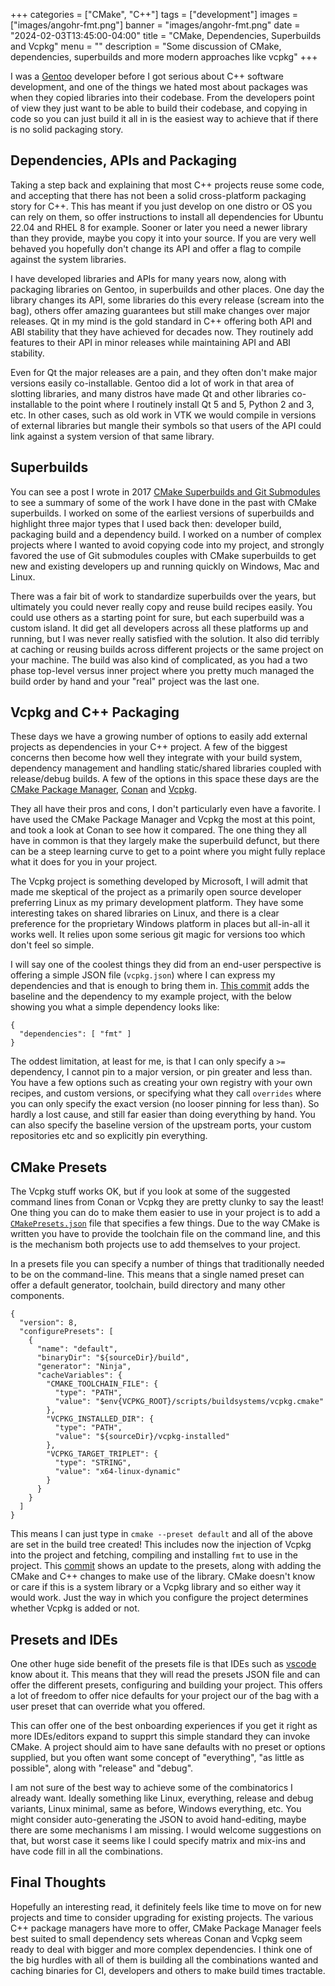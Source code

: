 +++
categories = ["CMake", "C++"]
tags = ["development"]
images = ["images/angohr-fmt.png"]
banner = "images/angohr-fmt.png"
date = "2024-02-03T13:45:00-04:00"
title = "CMake, Dependencies, Superbuilds and Vcpkg"
menu = ""
description = "Some discussion of CMake, dependencies, superbuilds and more modern approaches like vcpkg"
+++

I was a [Gentoo][gentoo] developer before I got serious about C++ software development, and one of the things we hated most about packages was when they copied libraries into their codebase. From the developers point of view they just want to be able to build their codebase, and copying in code so you can just build it all in is the easiest way to achieve that if there is no solid packaging story.

Dependencies, APIs and Packaging
--------------------------------

Taking a step back and explaining that most C++ projects reuse some code, and accepting that there has not been a solid cross-platform packaging story for C++. This has meant if you just develop on one distro or OS you can rely on them, so offer instructions to install all dependencies for Ubuntu 22.04 and RHEL 8 for example. Sooner or later you need a newer library than they provide, maybe you copy it into your source. If you are very well behaved you hopefully don't change its API and offer a flag to compile against the system libraries.

I have developed libraries and APIs for many years now, along with packaging libraries on Gentoo, in superbuilds and other places. One day the library changes its API, some libraries do this every release (scream into the bag), others offer amazing guarantees but still make changes over major releases. Qt in my mind is the gold standard in C++ offering both API and ABI stability that they have achieved for decades now. They routinely add features to their API in minor releases while maintaining API and ABI stability.

Even for Qt the major releases are a pain, and they often don't make major versions easily co-installable. Gentoo did a lot of work in that area of slotting libraries, and many distros have made Qt and other libraries co-installable to the point where I routinely install Qt 5 and 5, Python 2 and 3, etc. In other cases, such as old work in VTK we would compile in versions of external libraries but mangle their symbols so that users of the API could link against a system version of that same library.

Superbuilds
-----------

You can see a post I wrote in 2017 [CMake Superbuilds and Git Submodules][superbuilds] to see a summary of some of the work I have done in the past with CMake superbuilds. I worked on some of the earliest versions of superbuilds and highlight three major types that I used back then: developer build, packaging build and a dependency build. I worked on a number of complex projects where I wanted to avoid copying code into my project, and strongly favored the use of Git submodules couples with CMake superbuilds to get new and existing developers up and running quickly on Windows, Mac and Linux.

There was a fair bit of work to standardize superbuilds over the years, but ultimately you could never really copy and reuse build recipes easily. You could use others as a starting point for sure, but each superbuild was a custom island. It did get all developers across all these platforms up and running, but I was never really satisfied with the solution. It also did terribly at caching or reusing builds across different projects or the same project on your machine. The build was also kind of complicated, as you had a two phase top-level versus inner project where you pretty much managed the build order by hand and your "real" project was the last one.

Vcpkg and C++ Packaging
-----------------------

These days we have a growing number of options to easily add external projects as dependencies in your C++ project. A few of the biggest concerns then become how well they integrate with your build system, dependency management and handling static/shared libraries coupled with release/debug builds. A few of the options in this space these days are the [CMake Package Manager][cpm], [Conan][conan] and [Vcpkg][vcpkg].

They all have their pros and cons, I don't particularly even have a favorite. I have used the CMake Package Manager and Vcpkg the most at this point, and took a look at Conan to see how it compared. The one thing they all have in common is that they largely make the superbuild defunct, but there can be a steep learning curve to get to a point where you might fully replace what it does for you in your project.

The Vcpkg project is something developed by Microsoft, I will admit that made me skeptical of the project as a primarily open source developer preferring Linux as my primary development platform. They have some interesting takes on shared libraries on Linux, and there is a clear preference for the proprietary Windows platform in places but all-in-all it works well. It relies upon some serious git magic for versions too which don't feel so simple.

I will say one of the coolest things they did from an end-user perspective is offering a simple JSON file (`vcpkg.json`) where I can express my dependencies and that is enough to bring them in. [This commit][addvcpkg] adds the baseline and the dependency to my example project, with the below showing you what a simple dependency looks like:
```
{
  "dependencies": [ "fmt" ]
}
```

The oddest limitation, at least for me, is that I can only specify a `>=` dependency, I cannot pin to a major version, or pin greater and less than. You have a few options such as creating your own registry with your own recipes, and custom versions, or specifying what they call `overrides` where you can only specify the exact version (no looser pinning for less than). So hardly a lost cause, and still far easier than doing everything by hand. You can also specify the baseline version of the upstream ports, your custom repositories etc and so explicitly pin everything.

CMake Presets
-------------

The Vcpkg stuff works OK, but if you look at some of the suggested command lines from Conan or Vcpkg they are pretty clunky to say the least! One thing you can do to make them easier to use in your project is to add a [`CMakePresets.json`][presets] file that specifies a few things. Due to the way CMake is written you have to provide the toolchain file on the command line, and this is the mechanism both projects use to add themselves to your project.

In a presets file you can specify a number of things that traditionally needed to be on the command-line. This means that a single named preset can offer a default generator, toolchain, build directory and many other components.
```
{
  "version": 8,
  "configurePresets": [
    {
      "name": "default",
      "binaryDir": "${sourceDir}/build",
      "generator": "Ninja",
      "cacheVariables": {
        "CMAKE_TOOLCHAIN_FILE": {
          "type": "PATH",
          "value": "$env{VCPKG_ROOT}/scripts/buildsystems/vcpkg.cmake"
        },
        "VCPKG_INSTALLED_DIR": {
          "type": "PATH",
          "value": "${sourceDir}/vcpkg-installed"
        },
        "VCPKG_TARGET_TRIPLET": {
          "type": "STRING",
          "value": "x64-linux-dynamic"
        }
      }
    }
  ]
}
```

This means I can just type in `cmake --preset default` and all of the above are set in the build tree created! This includes now the injection of Vcpkg into the project and fetching, compiling and installing `fmt` to use in the project. This [commit][addfmt] shows an update to the presets, along with adding the CMake and C++ changes to make use of the library. CMake doesn't know or care if this is a system library or a Vcpkg library and so either way it would work. Just the way in which you configure the project determines whether Vcpkg is added or not.

Presets and IDEs
----------------

One other huge side benefit of the presets file is that IDEs such as [vscode][vscode] know about it. This means that they will read the presets JSON file and can offer the different presets, configuring and building your project. This offers a lot of freedom to offer nice defaults for your project our of the bag with a user preset that can override what you offered.

This can offer one of the best onboarding experiences if you get it right as more IDEs/editors expand to supprt this simple standard they can invoke CMake. A project should aim to have sane defaults with no preset or options supplied, but you often want some concept of "everything", "as little as possible", along with "release" and "debug".

I am not sure of the best way to achieve some of the combinatorics I already want. Ideally something like Linux, everything, release and debug variants, Linux minimal, same as before, Windows everything, etc. You might consider auto-generating the JSON to avoid hand-editing, maybe there are some mechanisms I am missing. I would welcome suggestions on that, but worst case it seems like I could specify matrix and mix-ins and have code fill in all the combinations.

Final Thoughts
--------------

Hopefully an interesting read, it definitely feels like time to move on for new projects and time to consider upgrading for existing projects. The various C++ package managers have more to offer, CMake Package Manager feels best suited to small dependency sets whereas Conan and Vcpkg seem ready to deal with bigger and more complex dependencies. I think one of the big hurdles with all of them is building all the combinations wanted and caching binaries for CI, developers and others to make build times tractable.

[gentoo]: https://gentoo.org/
[superbuilds]: https://www.kitware.com/cmake-superbuilds-git-submodules/
[cpm]: https://github.com/cpm-cmake/CPM.cmake
[conan]: https://conan.io/
[vcpkg]: https://vcpkg.io/
[addfmt]: https://github.com/angohr/angohr/commit/73e5043994b8a0bd7a0d2d887e63ad080a712fd3
[addvcpkg]: https://github.com/angohr/angohr/commit/8549636e563ac0ac7c5a392d0697c49d2356454e
[vscode]: https://code.visualstudio.com/
[presets]: https://cmake.org/cmake/help/latest/manual/cmake-presets.7.html

[angohr]: https://github.com/angohr/angohr
